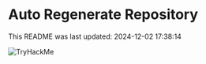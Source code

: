 # Auto Regenerate Repository

This README was last updated: 2024-12-02 17:38:14

 ![TryHackMe](https://tryhackme.com/badge/533634)